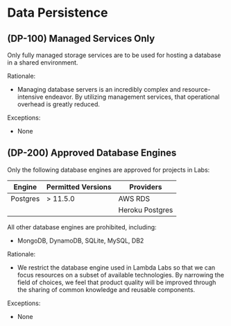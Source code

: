 # Data Persistence

## (DP-100) Managed Services Only

Only fully managed storage services are to be used for hosting a database in a
shared environment.

Rationale:

- Managing database servers is an incredibly complex and resource-intensive
  endeavor. By utilizing management services, that operational overhead is
  greatly reduced.

Exceptions:

- None

## (DP-200) Approved Database Engines

Only the following database engines are approved for projects in Labs:

Engine       | Permitted Versions | Providers
------------ | ------------------ | ------------
Postgres     | > 11.5.0           | AWS RDS
             |                    | Heroku Postgres

All other database engines are prohibited, including:

- MongoDB, DynamoDB, SQLite, MySQL, DB2

Rationale:

- We restrict the database engine used in Lambda Labs so that we can focus 
  resources on a subset of available technologies. By narrowing the field of
  choices, we feel that product quality will be improved through the sharing of
  common knowledge and reusable components.

Exceptions:

- None
